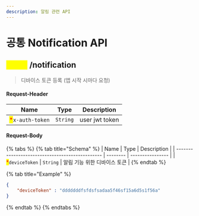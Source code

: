 ```yaml
---
description: 알림 관련 API
---
```


# 공통 Notification API

## <mark style="color:yellow;">POST</mark> /notification

> 디바이스 토큰 등록 (앱 시작 시마다 요청)

#### Request-Header

| Name                                             | Type     | Description    |
| ------------------------------------------------ | -------- | -------------- |
| <mark style="color:red;">\*</mark>`x-auth-token` | `String` | user jwt token |

#### Request-Body

{% tabs %}
{% tab title="Schema" %}
| Name                                            | Type     | Description      |
| ----------------------------------------------- | -------- | ---------------- |
| <mark style="color:red;">\*</mark>`deviceToken` | `String` | 알림 기능 위한 디바이스 토큰 |
{% endtab %}

{% tab title="Example" %}
```json
{
    "deviceToken" : "dddddddfsfdsfsadaa5f46sf15a6d5s1f56a"
}
```
{% endtab %}
{% endtabs %}


